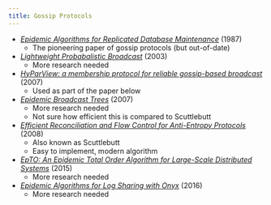 ```yaml
---
title: Gossip Protocols
---
```


- [*Epidemic Algorithms for Replicated Database Maintenance*](https://pdfs.semanticscholar.org/49ed/15db181c74c7067ec01800fb5392411c868c.pdf) (1987)
    - The pioneering paper of gossip protocols (but out-of-date)
- [*Lightweight Probabalistic Broadcast*](http://perso.telecom-paristech.fr/~kuznetso/pubs/Lpbcast_tocs.pdf) (2003)
    - More research needed
- [*HyParView: a membership protocol for reliable gossip-based broadcast*](http://asc.di.fct.unl.pt/~jleitao/pdf/dsn07-leitao.pdf) (2007)
    - Used as part of the paper below
- [*Epidemic Broadcast Trees*](http://www.gsd.inesc-id.pt/~jleitao/pdf/srds07-leitao.pdf) (2007)
    - More research needed
    - Not sure how efficient this is compared to Scuttlebutt
- [*Efficient Reconciliation and Flow Control for Anti-Entropy Protocols*](https://www.cs.cornell.edu/home/rvr/papers/flowgossip.pdf) (2008)
    - Also known as Scuttlebutt
    - Easy to implement, modern algorithm
- [*EpTO: An Epidemic Total Order Algorithm for Large-Scale Distributed Systems*](http://haslab.uminho.pt/mmatos/files/p100-matos.pdf) (2015)
    - More research needed
- [*Epidemic Algorithms for Log Sharing with Onyx*](https://www.dropbox.com/s/vs2gmpq32dtszwd/Project_Report_Sondre_Basma.pdf?dl=0) (2016)
    - More research needed
